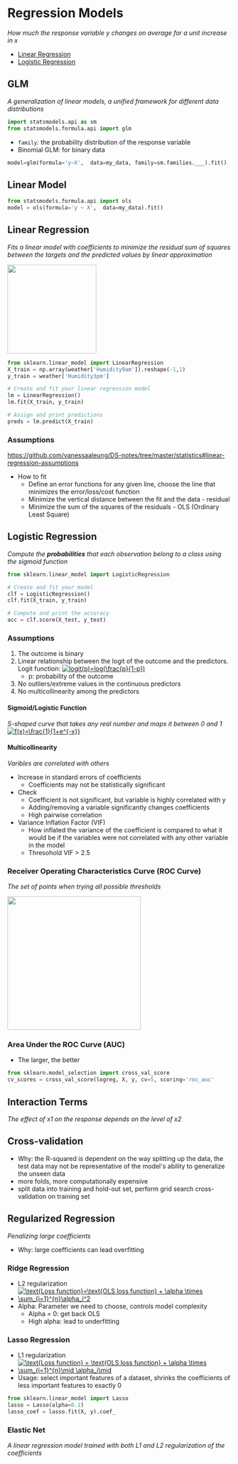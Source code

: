 # Regression Models
_How much the response variable y changes on average for a unit increase in x_

- [Linear Regression](#linear-regression)
- [Logistic Regression](#logistic-regression)

## GLM
_A generalization of linear models, a unified framework for different data distributions_
```python
import statsmodels.api as sm
from statsmodels.formula.api import glm
```
- `family`: the probability distribution of the response variable
- Binomial GLM: for binary data
```python
model=glm(formula='y~X',  data=my_data, family=sm.families.___).fit()
```

## Linear Model
```python
from statsmodels.formula.api import ols
model = ols(formula='y ~ X',  data=my_data).fit()
```

## Linear Regression
_Fits a linear model with coefficients to minimize the residual sum of squares between the targets and the predicted values by linear approximation_

<img src="https://miro.medium.com/max/2872/1*k2bLmeYIG7z7dCyxADedhQ.png" height="200px">

```python
from sklearn.linear_model import LinearRegression 
X_train = np.array(weather['Humidity9am']).reshape(-1,1)
y_train = weather['Humidity3pm']

# Create and fit your linear regression model
lm = LinearRegression()
lm.fit(X_train, y_train)

# Assign and print predictions
preds = lm.predict(X_train)
```
### Assumptions

https://github.com/vanessaaleung/DS-notes/tree/master/statistics#linear-regression-assumptions

- How to fit
    - Define an error functions for any given line, choose the line that minimizes the error/loss/cost function
    - Minimize the vertical distance between the fit and the data - residual
    - Minimize the sum  of the squares of the residuals - OLS (Ordinary Least Square)


## Logistic Regression
_Compute the **probabilities** that each observation belong to a class using the sigmoid function_

```python
from sklearn.linear_model import LogisticRegression

# Create and fit your model
clf = LogisticRegression()
clf.fit(X_train, y_train)

# Compute and print the accuracy
acc = clf.score(X_test, y_test)
```

### Assumptions
1. The outcome is binary
2. Linear relationship between the logit of the outcome and the predictors. Logit function: <a href="https://www.codecogs.com/eqnedit.php?latex=\inline&space;logit(p)=log(\frac{p}{1-p})" target="_blank"><img src="https://latex.codecogs.com/svg.latex?\inline&space;logit(p)=log(\frac{p}{1-p})" title="logit(p)=log(\frac{p}{1-p})" /></a>
    - p: probability of the outcome
3. No outliers/extreme  values in the continuous predictors
4. No multicollinearity among the predictors

#### Sigmoid/Logistic Function
_S-shaped curve that takes any real number and maps it between 0 and 1_
<a href="https://www.codecogs.com/eqnedit.php?latex=\inline&space;f(x)=\frac{1}{1&plus;e^{-x}}" target="_blank"><img src="https://latex.codecogs.com/svg.latex?\inline&space;f(x)=\frac{1}{1&plus;e^{-x}}" title="f(x)=\frac{1}{1+e^{-x}}" /></a>

#### Multicollinearity
_Varibles are correlated with others_
- Increase in standard errors of coefficients
    - Coefficients may not be statistically significant
- Check
    - Coefficient is not significant, but variable is highly correlated with y
    - Adding/removing a variable significantly changes coefficients
    - High pairwise correlation
- Variance Inflation Factor (VIF)
    - How inflated the variance of the coefficient is compared to what it would be if the variables were not correlated with any other variable in the model
    - Thresohold VIF > 2.5

### Receiver Operating Characteristics Curve (ROC Curve)
_The set of points when trying all possible thresholds_

<img src="https://3qeqpr26caki16dnhd19sv6by6v-wpengine.netdna-ssl.com/wp-content/uploads/2018/08/ROC-Curve-Plot-for-a-No-Skill-Classifier-and-a-Logistic-Regression-Model.png" height="300px">

### Area Under the ROC Curve (AUC)
- The larger, the better

```python
from sklearn.model_selection import cross_val_score
cv_scores = cross_val_score(logreg, X, y, cv=5, scoring='roc_auc'
```

## Interaction Terms
_The effect of x1 on the response depends on the level of x2_

##  Cross-validation
- Why: the R-squared is dependent on the way splitting up the data, the test data may not be representative of the model's ability to generalize the unseen data
- more folds, more computationally  expensive
- split data into training and hold-out set, perform grid search cross-validation on training set

## Regularized Regression
_Penalizing large coefficients_
- Why: large coefficients can lead overfitting

### Ridge Regression
- L2 regularization
- <a href="https://www.codecogs.com/eqnedit.php?latex=\inline&space;\text{Loss&space;function}=\text{OLS&space;loss&space;function}&space;&plus;&space;\alpha&space;\times&space;\sum_{i=1}^{n}\alpha_i^2" target="_blank"><img src="https://latex.codecogs.com/svg.latex?\inline&space;\text{Loss&space;function}=\text{OLS&space;loss&space;function}&space;&plus;&space;\alpha&space;\times&space;\sum_{i=1}^{n}\alpha_i^2" title="\text{Loss function}=\text{OLS loss function} + \alpha \times \sum_{i=1}^{n}\alpha_i^2" /></a>
- Alpha: Parameter we need to choose, controls model complexity
    - Alpha = 0: get back OLS
    - High alpha: lead to underfitting

### Lasso Regression
- L1 regularization
- <a href="https://www.codecogs.com/eqnedit.php?latex=\inline&space;\text{Loss&space;function}&space;=&space;\text{OLS&space;loss&space;function}&space;&plus;&space;\alpha&space;\times&space;\sum_{i=1}^{n}\mid&space;\alpha_i\mid" target="_blank"><img src="https://latex.codecogs.com/svg.latex?\inline&space;\text{Loss&space;function}&space;=&space;\text{OLS&space;loss&space;function}&space;&plus;&space;\alpha&space;\times&space;\sum_{i=1}^{n}\mid&space;\alpha_i\mid" title="\text{Loss function} = \text{OLS loss function} + \alpha \times \sum_{i=1}^{n}\mid \alpha_i\mid" /></a>
- Usage: select important features of a dataset, shrinks the coefficients of less important  features to exactly 0

```python
from sklearn.linear_model import Lasso
lasso = Lasso(alpha=0.1)
lasso_coef = lasso.fit(X, y).coef_
```

### Elastic Net
_A linear regression model trained with both L1 and L2 regularization of the coefficients_
